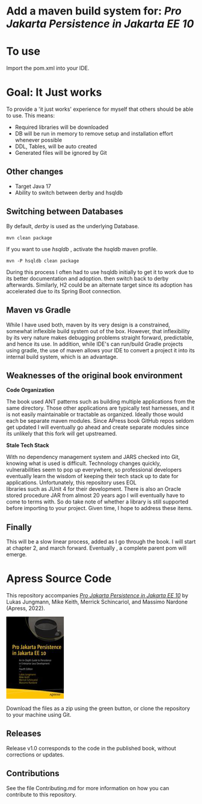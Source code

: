 # Add a maven build system for:  *Pro Jakarta Persistence in Jakarta EE 10*

# To use
Import the pom.xml into your IDE.

# Goal: It Just works
To provide a 'it just works' experience for myself that others should be able to use.
This means:
* Required libraries will be downloaded
* DB will be run in memory to remove setup and installation effort whenever possible
* DDL, Tables, will be auto created
* Generated files will be ignored by Git

## Other changes
* Target Java 17
* Ability to switch between derby and hsqldb

## Switching between Databases
By default, *derby* is used as the underlying Database.

    mvn clean package

If you want to use *hsqldb* , activate the *hsqldb* maven profile. 

    mvn -P hsqldb clean package

During this process I often had to use hsqldb initially to get it to work due to its better documentation and adoption.
then switch back to derby afterwards. Similarly, H2 could be an alternate target since its adoption has accelerated 
due to its Spring Boot connection.

## Maven vs Gradle
While I have used both, maven by its very design is a constrained, somewhat inflexible build system out of the box.
However, that inflexibility by its very nature makes debugging problems straight forward, predictable, 
and hence its use. In addition, while IDE's can run/build Gradle projects using gradle, the use of maven allows your
IDE to convert a project it into its internal build system, which is an advantage.

## Weaknesses of the original book environment

**Code Organization**

The book used ANT patterns such as building multiple applications from the same directory.
Those other applications are typically test harnesses, and it is not easily maintainable or tractable as organized.
Ideally those would each be separate maven modules. Since APress book GitHub repos seldom get updated I will eventually 
go ahead and create separate modules since its unlikely that this fork will get upstreamed.

**Stale Tech Stack**

With no dependency management system and JARS checked into Git, knowing what is used is difficult.
Technology changes quickly, vulnerabilities seem to pop up everywhere, so professional developers eventually learn
the wisdom of keeping their tech stack up to date for applications. Unfortunately, this repository uses EOL  
libraries such as JUnit 4 for their development. There is also an Oracle stored procedure JAR from almost 20 years ago I 
will eventually have to come to terms with. So do take note of whether a library is still supported before importing to 
your project. Given time, I hope to address these items. 

## Finally
This will be a slow linear process, added as I go through the book. I will start at chapter 2, and march forward.
Eventually , a complete parent pom will emerge.

# Apress Source Code

This repository accompanies [*Pro Jakarta Persistence in Jakarta EE 10*](https://link.springer.com/book/10.1007/978-1-4842-7443-9) by  Lukas Jungmann, Mike Keith, Merrick Schincariol, and Massimo Nardone (Apress, 2022).

![Cover image](978-1-4842-7442-2.jpg)

Download the files as a zip using the green button, or clone the repository to your machine using Git.

## Releases

Release v1.0 corresponds to the code in the published book, without corrections or updates.

## Contributions

See the file Contributing.md for more information on how you can contribute to this repository.
